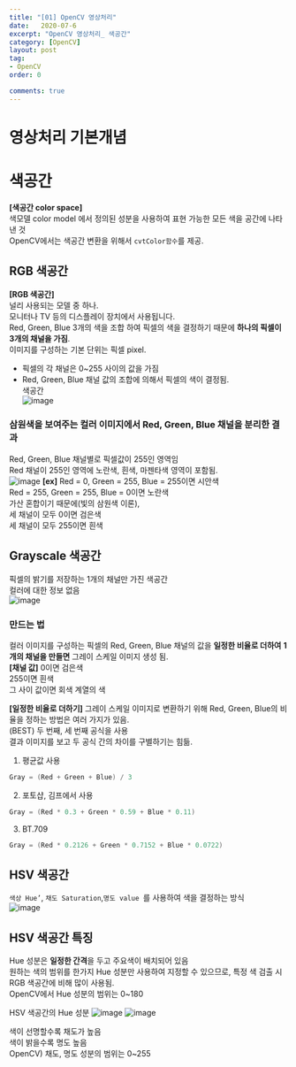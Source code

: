 ```yaml
---
title: "[01] OpenCV 영상처리"
date:   2020-07-6
excerpt: "OpenCV 영상처리_ 색공간"
category: [OpenCV]
layout: post
tag:
- OpenCV
order: 0

comments: true
---
```

# 영상처리 기본개념

# 색공간  
**[색공간 color space]**  
색모델 color model 에서 정의된 성분을 사용하여 표현 가능한 모든 색을 공간에 나타낸 것  
OpenCV에서는 색공간 변환을 위해서 ```cvtColor함수```를 제공.   

## RGB 색공간
**[RGB 색공간]**   
널리 사용되는 모델 중 하나.  
모니터나 TV 등의 디스플레이 장치에서 사용됩니다.   
Red, Green, Blue 3개의 색을 조합 하여 픽셀의 색을 결정하기 때문에 **하나의 픽셀이 3개의 채널을 가짐**.   
이미지를 구성하는 기본 단위는 픽셀 pixel.    
* 픽셀의 각 채널은 0~255 사이의 값을 가짐  
*  Red, Green, Blue 채널 값의 조합에 의해서 픽셀의 색이 결정됨.  
색공간  
![image](https://user-images.githubusercontent.com/76824611/116502215-e6555680-a8ed-11eb-87cc-2da1270a60af.png)


### 삼원색을 보여주는 컬러 이미지에서 Red, Green, Blue 채널을 분리한 결과
Red, Green, Blue 채널별로 픽셀값이 255인 영역임  
Red 채널이 255인 영역에 노란색, 흰색, 마젠타색 영역이 포함됨.  
![image](https://user-images.githubusercontent.com/76824611/116502514-a3e04980-a8ee-11eb-9234-362e7c0e8a80.png)
**[ex]**
Red = 0, Green = 255, Blue = 255이면 시안색  
Red = 255, Green = 255, Blue = 0이면 노란색   
가산 혼합이기 때문에(빛의 삼원색 이론),  
세 채널이 모두 0이면 검은색  
세 채널이 모두 255이면 흰색  
  
## Grayscale 색공간
픽셀의 밝기를 저장하는 1개의 채널만 가진 색공간   
컬러에 대한 정보 없음     
![image](https://user-images.githubusercontent.com/76824611/116502697-31bc3480-a8ef-11eb-9ade-c709d9d77e6b.png)

### 만드는 법
컬러 이미지를 구성하는 픽셀의 Red, Green, Blue 채널의 값을 **일정한 비율로 더하여** **1개의 채널을 만들면** 그레이 스케일 이미지 생성 됨.    
**[채널 값]**
0이면 검은색  
255이면 흰색   
그 사이 값이면 회색 계열의 색   

**[일정한 비율로 더하기]**
그레이 스케일 이미지로 변환하기 위해 Red, Green, Blue의 비율을 정하는 방법은 여러 가지가 있음.   
(BEST) 두 번째, 세 번째 공식을 사용   
결과 이미지를 보고 두 공식 간의 차이를 구별하기는 힘듦.   

1) 평균값 사용 

```C++
Gray = (Red + Green + Blue) / 3 
```

2) 포토샵, 김프에서 사용
```C++
Gray = (Red * 0.3 + Green * 0.59 + Blue * 0.11)
```

3) BT.709
```C++
Gray = (Red * 0.2126 + Green * 0.7152 + Blue * 0.0722)
```

## HSV 색공간
```색상 Hue’```, ```채도 Saturation```,```명도 value ```를 사용하여 색을 결정하는 방식   
![image](https://user-images.githubusercontent.com/76824611/116503163-5fee4400-a8f0-11eb-8ba6-bc8deba0233f.png)

## HSV 색공간 특징
Hue 성분은 **일정한 간격**을 두고 주요색이 배치되어 있음        
원하는 색의 범위를 한가지 Hue 성분만 사용하여 지정할 수 있으므로, 특정 색 검출 시 RGB 색공간에 비해 많이 사용됨.  
OpenCV에서 Hue 성분의 범위는 0~180   

HSV 색공간의 Hue 성분
![image](https://user-images.githubusercontent.com/76824611/116504784-1dc70180-a8f4-11eb-8c23-25ccc37c4dd1.png)
![image](https://user-images.githubusercontent.com/76824611/116504813-2f100e00-a8f4-11eb-8123-23d331a4235e.png)


색이 선명할수록 채도가 높음   
색이 밝을수록 명도 높음  
OpenCV) 채도, 명도 성분의 범위는 0~255  



